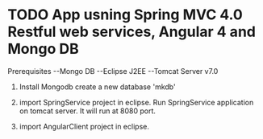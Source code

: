 # TODO App usning Spring MVC 4.0 Restful web services, Angular 4 and Mongo DB

Prerequisites
--Mongo DB
--Eclipse J2EE
--Tomcat Server v7.0

1. Install Mongodb
create a new database 'mkdb'

2. import SpringService project in eclipse.
 Run SpringService application on tomcat server. It will run at 8080 port.
 
3. import AngularClient project in eclipse.
